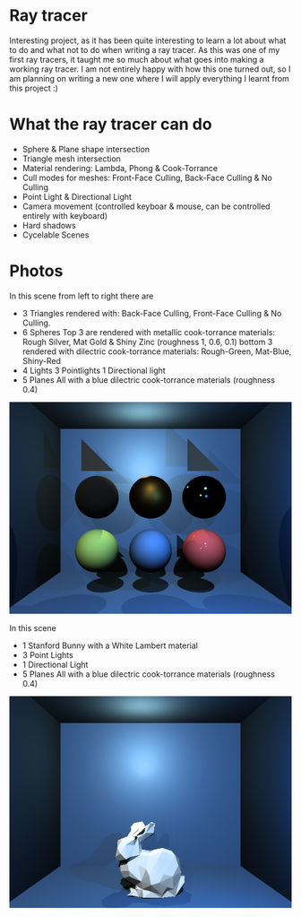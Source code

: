 # Ray tracer
Interesting project, as it has been quite interesting to learn a lot about what to do and what not to do when writing a ray tracer.
As this was one of my first ray tracers, it taught me so much about what goes into making a working ray tracer.
I am not entirely happy with how this one turned out, so I am planning on writing a new one where I will apply everything I learnt from this project :)

# What the ray tracer can do
- Sphere & Plane shape intersection
- Triangle mesh intersection
- Material rendering: Lambda, Phong & Cook-Torrance
- Cull modes for meshes: Front-Face Culling, Back-Face Culling & No Culling
- Point Light & Directional Light
- Camera movement (controlled keyboar & mouse, can be controlled entirely with keyboard)
- Hard shadows
- Cycelable Scenes

# Photos
In this scene from left to right there are 
- 3 Triangles
	rendered with: Back-Face Culling, Front-Face Culling & No Culling.
- 6 Spheres
	Top 3 are rendered with metallic cook-torrance materials: Rough Silver, Mat Gold & Shiny Zinc (roughness 1, 0.6, 0.1)
	bottom 3 rendered with dilectric cook-torrance materials: Rough-Green, Mat-Blue, Shiny-Red
- 4 Lights
	3 Pointlights
	1 Directional light
- 5 Planes
	All with a blue dilectric cook-torrance materials (roughness 0.4)

![Raytracer_scene_Stanford_Bunny](https://raw.githubusercontent.com/PrebenRonningen/RayTracer/main/Photos/SpheresAndTriangles.bmp)

In this scene 
- 1 Stanford Bunny with a White Lambert material
- 3 Point Lights
- 1 Directional Light
- 5 Planes
	All with a blue dilectric cook-torrance materials (roughness 0.4)

![Raytracer_scene_Stanford_Bunny](https://raw.githubusercontent.com/PrebenRonningen/RayTracer/main/Photos/Bunny.bmp)